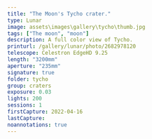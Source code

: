 ```yaml
---
title: "The Moon's Tycho crater."
type: Lunar
image: assets\images\gallery\tycho\thumb.jpg
tags: ["The moon", "moon"]
description: A full color view of Tycho.
printurl: /gallery/lunar/photo/2682978120
telescope: Celestron EdgeHD 9.25
length: "3200mm"
aperture: "235mm"
signature: true
folder: tycho
group: craters
exposure: 0.03
lights: 200
sessions: 1
firstCapture: 2022-04-16
lastCapture:
noannotations: true
---
```


